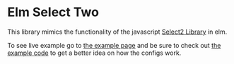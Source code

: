 # Elm Select Two

This library mimics the functionality of the javascript [Select2 Library](https://select2.github.io/) in elm.

To see live example go to [the example page](https://madonnamat.github.io/elm-select-two/example/) and be sure to check out [the example code](https://github.com/MadonnaMat/elm-select-two/tree/master/SelectTwo) to get a better idea on how the configs work.
